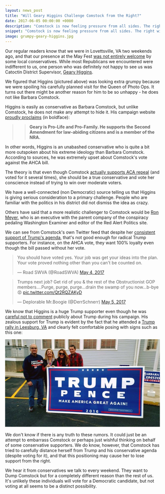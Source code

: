 ```yaml
---
layout: news_post
title: "Will Geary Higgins Challenge Comstock from the Right?"
date: 2017-06-05 00:00:00 +0000
description: "Comstock is now feeling pressure from all sides. The right wing fringe are not happy with her either."
snippet: "Comstock is now feeling pressure from all sides. The right wing fringe is also not happy."
image: grumpy-geary-higgins.jpg
---
```


Our regular readers know that we were in Lovettsville, VA two weekends ago, and that our presence at the May Fest [was not entirely welcome](/loudoun-gop-bunch-of-snowflakes/) by some local conservatives. While most Republicans we encountered were indifferent to us, one person who was definitely not happy to see us was Catoctin District Supervisor, [Geary Higgins](https://www.loudoun.gov/catoctin).

We figured that Higgins (pictured above) was looking extra grumpy because we were spoiling his carefully planned visit for the Queen of Photo Ops. It turns out there might be another reason for him to be so unhappy - he does not like Barbara Comstock.

Higgins is easily as conservative as Barbara Comstock, but unlike Comstock, he does not make any attempt to hide it. His campaign website [proudly proclaims](http://higgins4catoctin.com/) (in boldface):

>> **Geary is Pro-Life and Pro-Family. He supports the Second Amendment for law-abiding citizens and is a member of the NRA.**

In other words, Higgins is an unabashed conservative who is quite a bit more outspoken about his extreme ideology than Barbara Comstock. According to sources, he was extremely upset about Comstock's vote against the AHCA bill.

The theory is that even though Comstock [actually supports ACA repeal](/comstock-has-already-voted-to-repeal-obamacare/) (and voted for it several times), she should be a true conservative and vote her conscience instead of trying to win over moderate voters.

We have a well-connected (non Democratic) source telling us that Higgins is giving serious consideration to a primary challenge. People who are familiar with the politics in his district did not dismiss the idea as crazy.

Others have said that a more realistic challenger to Comstock would be [Ron Meyer](https://www.loudoun.gov/broadrun), who is an executive with the parent company of the conspiracy pedaling Washington Examiner and editor of the Red Alert Politics site.

We can see from Comstock's own Twitter feed that despite her [consistent support of Trump's agenda](/voting-record/), that's not good enough for radical Trump supporters. For instance, on the AHCA vote, they want 100% loyalty even though the bill passed without her vote.

<blockquote class="twitter-tweet" data-conversation="none" data-lang="en"><p lang="en" dir="ltr">You should have voted yes.  Your job was get your ideas into the plan.  Your vote proved nothing other than you can&#39;t be counted on.</p>&mdash; Road SWVA (@RoadSWVA) <a href="https://twitter.com/RoadSWVA/status/860233832708153344">May 4, 2017</a></blockquote>
<script async src="//platform.twitter.com/widgets.js" charset="utf-8"></script>

<blockquote class="twitter-tweet" data-conversation="none" data-cards="hidden" data-lang="en"><p lang="en" dir="ltr">Trumps next job? Get rid of you &amp; the rest of the Obstructionist GOP members....Purge, purge, purge...drain the swamp of you now...b-bye😡 <a href="https://t.co/Qt2RQZAKyD">pic.twitter.com/Qt2RQZAKyD</a></p>&mdash; Deplorable Mr.Boogie (@DerrSchnerr) <a href="https://twitter.com/DerrSchnerr/status/860455448390107136">May 5, 2017</a></blockquote>
<script async src="//platform.twitter.com/widgets.js" charset="utf-8"></script>

We know that Higgins is a huge Trump supporter even though he was [careful not to comment](http://www.loudountimes.com/news/article/republican_office-holders_in_loudoun_county_still_dodging_the_trump432) publicly about Trump during his campaign. His zealous support for Trump is evident by the fact that he attended a [Trump rally in Leesburg, VA](http://loudounnow.com/2016/11/06/trump-supporter-gather-for-late-night-rally-near-leesburg/) and clearly felt comfortable posing with signs such as this one:

![Higgins with Trump sign](/images/news/higgins-trump.jpg)

We don't know if there is any truth to these rumors. It could just be an attempt to embarrass Comstock or perhaps just wishful thinking on behalf of some conservative supporters. We do know, however, that Comstock has tried to carefully distance herself from Trump and his conservative agenda (despite voting for it), and that this positioning may cause her to lose support from the right.

We hear it from conservatives we talk to every weekend. They want to Dump Comstock but for a completely different reason than the rest of us. It's unlikely these individuals will vote for a Democratic candidate, but not voting at all seems to be a distinct possibility.
